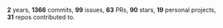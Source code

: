 **2** years, **1366** commits, **99** issues, **63** PRs, **90** stars, **19** personal projects, **31** repos contributed to.
